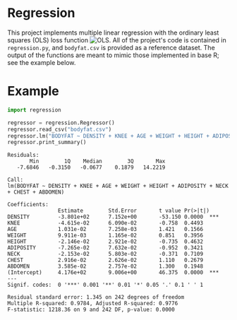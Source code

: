 # Regression

This project implements multiple linear regression with the ordinary least squares (OLS) loss function ![OLS](https://render.githubusercontent.com/render/math?math=\hat{\beta}=\arg\min_{\beta}\lVert%20y-X\beta\lVert_2).  All of the project's code is contained in `regression.py`, and `bodyfat.csv` is provided as a reference dataset.  The output of the functions are meant to mimic those implemented in base R; see the example below.

# Example

```python
import regression

regressor = regression.Regressor()
regressor.read_csv("bodyfat.csv")
regressor.lm("BODYFAT ~ DENSITY + KNEE + AGE + WEIGHT + HEIGHT + ADIPOSITY + NECK + CHEST + ABDOMEN")
regressor.print_summary()
```

```
Residuals:
       Min        1Q    Median        3Q       Max
   -7.6846   -0.3150   -0.0677    0.1879   14.2219

Call:
lm(BODYFAT ~ DENSITY + KNEE + AGE + WEIGHT + HEIGHT + ADIPOSITY + NECK + CHEST + ABDOMEN)

Coefficients:
                Estimate        Std.Error       t value Pr(>|t|)
DENSITY         -3.801e+02      7.152e+00       -53.150 0.0000  ***
KNEE            -4.615e-02      6.090e-02       -0.758  0.4493
AGE             1.031e-02       7.258e-03       1.421   0.1566
WEIGHT          9.911e-03       1.165e-02       0.851   0.3956
HEIGHT          -2.146e-02      2.921e-02       -0.735  0.4632
ADIPOSITY       -7.265e-02      7.632e-02       -0.952  0.3421
NECK            -2.153e-02      5.803e-02       -0.371  0.7109
CHEST           2.916e-02       2.626e-02       1.110   0.2679
ABDOMEN         3.585e-02       2.757e-02       1.300   0.1948
(Intercept)     4.176e+02       9.006e+00       46.375  0.0000  ***
---
Signif. codes:  0 '***' 0.001 '**' 0.01 '*' 0.05 '.' 0.1 ' ' 1

Residual standard error: 1.345 on 242 degrees of freedom
Multiple R-squared: 0.9784, Adjusted R-squared: 0.9776
F-statistic: 1218.36 on 9 and 242 DF, p-value: 0.0000
```
